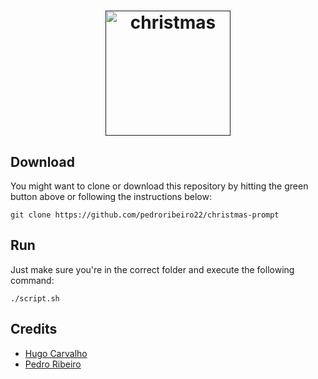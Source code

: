 <h1 align="center">
  <a target="_blank" href="">
    <img src="https://cdn2.iconfinder.com/data/icons/christmas-icon-t-event-circle/96/Christmas-Circle-ChristmasTree-512.png" alt="christmas" height="200px" width="200px">
  </a>
</h1>


## Download

You might want to clone or download this repository by hitting the green button above or following the instructions below:

```shell
git clone https://github.com/pedroribeiro22/christmas-prompt
```

## Run

Just make sure you're in the correct folder
and execute the following command:

```shell
./script.sh
```

## Credits
* [Hugo Carvalho](https://github.com/HugoCarvalho99)
* [Pedro Ribeiro](https://github.com/pedroribeiro22)
